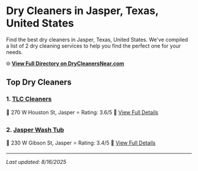 # Dry Cleaners in Jasper, Texas, United States

Find the best dry cleaners in Jasper, Texas, United States. We've compiled a list of 2 dry cleaning services to help you find the perfect one for your needs.

🌐 **[View Full Directory on DryCleanersNear.com](https://drycleanersnear.com/city/US/Texas/Jasper)**

## Top Dry Cleaners

### 1. [TLC Cleaners](https://drycleanersnear.com/dryCleaner/6869d8a4c7dd3153c241f382/tlc-cleaners)
📍 270 W Houston St, Jasper
⭐ Rating: 3.6/5
🔗 [View Full Details](https://drycleanersnear.com/dryCleaner/6869d8a4c7dd3153c241f382/tlc-cleaners)

### 2. [Jasper Wash Tub](https://drycleanersnear.com/dryCleaner/6869d8a6c7dd3153c241f3c1/jasper-wash-tub)
📍 230 W Gibson St, Jasper
⭐ Rating: 3.4/5
🔗 [View Full Details](https://drycleanersnear.com/dryCleaner/6869d8a6c7dd3153c241f3c1/jasper-wash-tub)


---

*Last updated: 8/16/2025*

